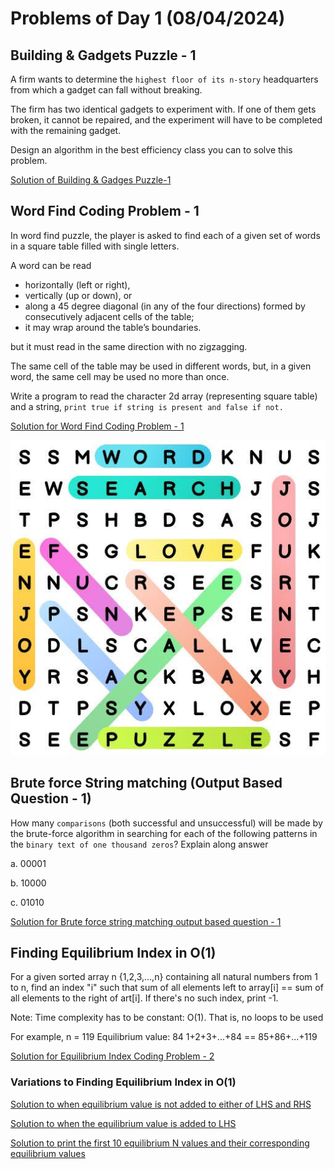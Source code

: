 # Problems of Day 1 (08/04/2024)

## Building & Gadgets Puzzle - 1

A firm wants to determine the `highest floor of its n-story` headquarters from which a gadget can fall without breaking.

The firm has two identical gadgets to experiment with. If one of them gets broken, it cannot be repaired, and the experiment will have to be completed with the remaining gadget.

Design an algorithm in the best efficiency class you can to solve this problem.

[Solution of Building & Gadges Puzzle-1](./building_and_gadgets_binary_search.md)

## Word Find Coding Problem - 1

In word find puzzle, the player is asked to find each of a given set of words in a square table filled with single letters.

A word can be read

- horizontally (left or right),
- vertically (up or down), or
- along a 45 degree diagonal (in any of the four directions) formed by consecutively adjacent cells of the table;
- it may wrap around the table’s boundaries.

but it must read in the same direction with no zigzagging.

The same cell of the table may be used in different words, but, in a given word, the same cell may be used no more than once.

Write a program to read the character 2d array (representing square table) and a string, `print true if string is present and false if not.`

[Solution for Word Find Coding Problem - 1](./word_find.c)

![image_for_day_1_word_find](image-1.png)

## Brute force String matching (Output Based Question - 1)

How many `comparisons` (both successful and unsuccessful) will be made by the brute-force algorithm in searching for each of the following patterns in the `binary text of one thousand zeros`? Explain along answer

a. 00001

b. 10000

c. 01010

[Solution for Brute force string matching output based question - 1](./output_based_brute_force_string_matching.md)

## Finding Equilibrium Index in O(1)

For a given sorted array n {1,2,3,...,n} containing all natural numbers from 1 to n, find an index "i" such that sum of all elements left to array[i] == sum of all elements to the right of art[i].
If there's no such index, print -1.

Note: Time complexity has to be constant: O(1). That is, no loops to be used

For example, n = 119
Equilibrium value: 84
1+2+3+...+84 == 85+86+...+119

[Solution for Equilibrium Index Coding Problem - 2](./equilibrium_index_inclusive_in_lhs.c)

### Variations to Finding Equilibrium Index in O(1)

[Solution to when equilibrium value is not added to either of LHS and RHS](./equilibrium_index.c)

[Solution to when the equilibrium value is added to LHS](./equilibrium_index_inclusive_in_lhs.c)

[Solution to print the first 10 equilibrium N values and their corresponding equilibrium values](https://github.com/hi-Kartik2004/quantmasters-dsa/blob/master/day_1_08_04_2024/first_ten_equilibrium_numbers.c)
